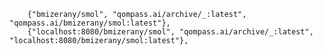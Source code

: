 		{"bmizerany/smol", "qompass.ai/archive/_:latest", "qompass.ai/bmizerany/smol:latest"},
		{"localhost:8080/bmizerany/smol", "qompass.ai/archive/_:latest", "localhost:8080/bmizerany/smol:latest"},

